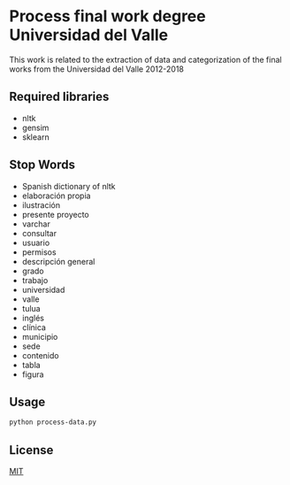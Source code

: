 # Process final work degree Universidad del Valle

This work is related to the extraction of data and categorization of the final works from the Universidad del Valle 2012-2018

## Required libraries

* nltk
* gensim
* sklearn

## Stop Words

* Spanish dictionary of nltk
* elaboración propia
* ilustración
* presente proyecto
* varchar
* consultar
* usuario
* permisos
* descripción general
* grado
* trabajo
* universidad 
* valle
* tulua
* inglés
* clínica
* municipio
* sede
* contenido
* tabla
* figura

## Usage

```bash
python process-data.py
```


## License
[MIT](https://choosealicense.com/licenses/mit/)